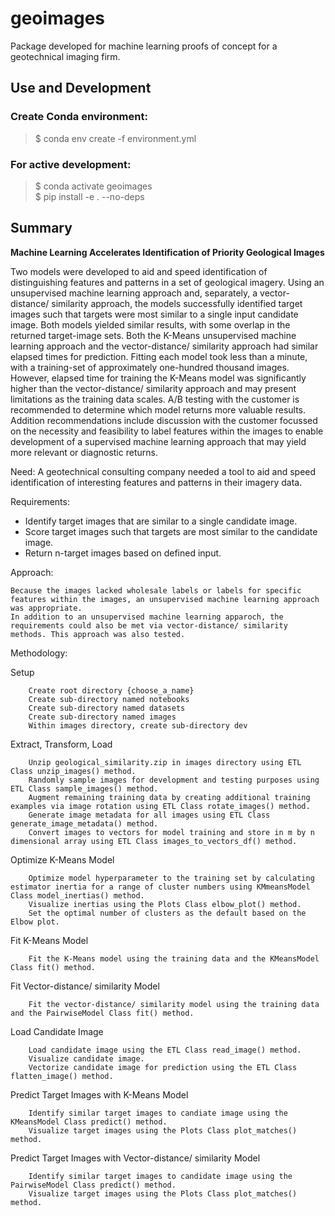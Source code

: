 # geoimages
Package developed for machine learning proofs of concept for a geotechnical imaging firm.

## Use and Development
### Create Conda environment:
> $ conda env create -f environment.yml 

### For active development:  
> $ conda activate geoimages  
> $ pip install -e . --no-deps

## Summary  
**Machine Learning Accelerates Identification of Priority Geological Images**
    
Two models were developed to aid and speed identification of distinguishing features and patterns in a set of geological imagery. Using an unsupervised machine learning approach and, separately, a vector-distance/ similarity approach, the models successfully identified target images such that targets were most similar to a single input candidate image. Both models yielded similar results, with some overlap in the returned target-image sets. Both the K-Means unsupervised machine learning approach and the vector-distance/ similarity approach had similar elapsed times for prediction. Fitting each model took less than a minute, with a training-set of approximately one-hundred thousand images. However, elapsed time for training the K-Means model was significantly higher than the vector-distance/ similarity approach and may present limitations as the training data scales. A/B testing with the customer is recommended to determine which model returns more valuable results. Addition recommendations include discussion with the customer focussed on the necessity and feasibility to label features within the images to enable development of a supervised machine learning approach that may yield more relevant or diagnostic returns.

Need: A geotechnical consulting company needed a tool to aid and speed identification of interesting features and patterns in their imagery data.

Requirements:    
* Identify target images that are similar to a single candidate image.
* Score target images such that targets are most similar to the candidate image.
* Return n-target images based on defined input.

Approach:

    Because the images lacked wholesale labels or labels for specific features within the images, an unsupervised machine learning approach was appropriate.
    In addition to an unsupervised machine learning apparoch, the requirements could also be met via vector-distance/ similarity methods. This approach was also tested.

Methodology:

Setup

        Create root directory {choose_a_name}
        Create sub-directory named notebooks
        Create sub-directory named datasets
        Create sub-directory named images
        Within images directory, create sub-directory dev

Extract, Transform, Load

        Unzip geological_similarity.zip in images directory using ETL Class unzip_images() method.
        Randomly sample images for development and testing purposes using ETL Class sample_images() method.
        Augment remaining training data by creating additional training examples via image rotation using ETL Class rotate_images() method.
        Generate image metadata for all images using ETL Class generate_image_metadata() method.
        Convert images to vectors for model training and store in m by n dimensional array using ETL Class images_to_vectors_df() method.

Optimize K-Means Model

        Optimize model hyperparameter to the training set by calculating estimator inertia for a range of cluster numbers using KMmeansModel Class model_inertias() method.
        Visualize inertias using the Plots Class elbow_plot() method.
        Set the optimal number of clusters as the default based on the Elbow plot.

Fit K-Means Model

        Fit the K-Means model using the training data and the KMeansModel Class fit() method.

Fit Vector-distance/ similarity Model

        Fit the vector-distance/ similarity model using the training data and the PairwiseModel Class fit() method.

Load Candidate Image

        Load candidate image using the ETL Class read_image() method.
        Visualize candidate image.
        Vectorize candidate image for prediction using the ETL Class flatten_image() method.

Predict Target Images with K-Means Model

        Identify similar target images to candiate image using the KMeansModel Class predict() method.
        Visualize target images using the Plots Class plot_matches() method.

Predict Target Images with Vector-distance/ similarity Model

        Identify similar target images to candidate image using the PairwiseModel Class predict() method.
        Visualize target images using the Plots Class plot_matches() method.
